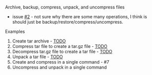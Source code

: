 Archive, backup, compress, unpack, and uncompress files

- issue [#2](https://github.com/ttwd80/lfcs/issues/2) - not sure why there are some many operations, I think is should just be backup/restore/compress/uncompress.

Examples
1. Create tar archive - [TODO](https://github.com/ttwd80/lfcs/issues/3)
1. Compress tar file to create a tar.gz file - [TODO](https://github.com/ttwd80/lfcs/issues/4)
1. Decompress tar.gz file to create a tar file - [TODO](https://github.com/ttwd80/lfcs/issues/5)
1. Unpack a tar file - [TODO](https://github.com/ttwd80/lfcs/issues/6)
1. Create and compress in a single command - #7
1. Uncompress and unpack in a single command
